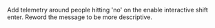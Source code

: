 Add telemetry around people hitting 'no' on the enable interactive shift enter. 
Reword the message to be more descriptive.